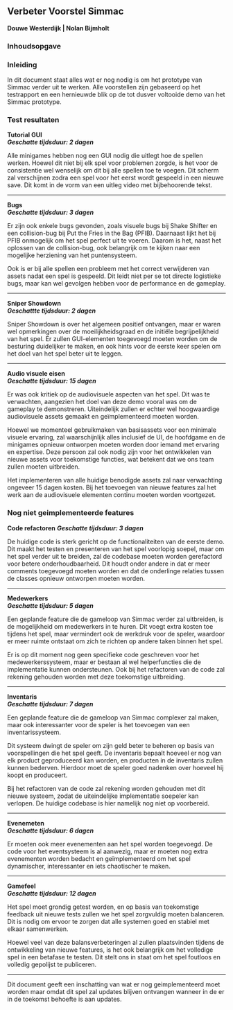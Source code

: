 ## Verbeter Voorstel Simmac<br/>

**Douwe Westerdijk | Nolan Bijmholt**

### Inhoudsopgave

### Inleiding

In dit document staat alles wat er nog nodig is om het prototype van Simmac verder uit te werken. Alle voorstellen zijn gebaseerd op het testrapport en een hernieuwde blik op de tot dusver voltooide demo van het Simmac prototype.

### Test resultaten

**Tutorial GUI**<br/>
***Geschatte tijdsduur: 2 dagen***

Alle minigames hebben nog een GUI nodig die uitlegt hoe de spellen werken. Hoewel dit niet bij elk spel voor problemen zorgde, is het voor de consistentie wel wenselijk om dit bij alle spellen toe te voegen. Dit scherm zal verschijnen zodra een spel voor het eerst wordt gespeeld in een nieuwe save.
Dit komt in de vorm van een uitleg video met bijbehoorende tekst.

---

**Bugs**<br/>
***Geschatte tijdsduur: 3 dagen***

Er zijn ook enkele bugs gevonden, zoals visuele bugs bij Shake Shifter en een collision-bug bij Put the Fries in the Bag (PFIB). Daarnaast lijkt het bij PFIB onmogelijk om het spel perfect uit te voeren. Daarom is het, naast het oplossen van de collision-bug, ook belangrijk om te kijken naar een mogelijke herziening van het puntensysteem.

Ook is er bij alle spellen een probleem met het correct verwijderen van assets nadat een spel is gespeeld. Dit leidt niet per se tot directe logistieke bugs, maar kan wel gevolgen hebben voor de performance en de gameplay.

---

**Sniper Showdown**<br/>
***Geschattte tijdsduur: 2 dagen***

Sniper Showdown is over het algemeen positief ontvangen, maar er waren wel opmerkingen over de moeilijkheidsgraad en de initiële begrijpelijkheid van het spel. Er zullen GUI-elementen toegevoegd moeten worden om de besturing duidelijker te maken, en ook hints voor de eerste keer spelen om het doel van het spel beter uit te leggen.

---

**Audio visuele eisen**<br/>
***Geschatte tijdsduur: 15 dagen***

Er was ook kritiek op de audiovisuele aspecten van het spel. Dit was te verwachten, aangezien het doel van deze demo vooral was om de gameplay te demonstreren. Uiteindelijk zullen er echter wel hoogwaardige audiovisuele assets gemaakt en geïmplementeerd moeten worden.

Hoewel we momenteel gebruikmaken van basisassets voor een minimale visuele ervaring, zal waarschijnlijk alles inclusief de UI, de hoofdgame en de minigames opnieuw ontworpen moeten worden door iemand met ervaring en expertise. Deze persoon zal ook nodig zijn voor het ontwikkelen van nieuwe assets voor toekomstige functies, wat betekent dat we ons team zullen moeten uitbreiden.

Het implementeren van alle huidige benodigde assets zal naar verwachting ongeveer 15 dagen kosten. Bij het toevoegen van nieuwe features zal het werk aan de audiovisuele elementen continu moeten worden voortgezet.

### Nog niet geimplementeerde features

**Code refactoren**
***Geschatte tijdsduur: 3 dagen***

De huidige code is sterk gericht op de functionaliteiten van de eerste demo. Dit maakt het testen en presenteren van het spel voorlopig soepel, maar om het spel verder uit te breiden, zal de codebase moeten worden gerefactord voor betere onderhoudbaarheid. Dit houdt onder andere in dat er meer comments toegevoegd moeten worden en dat de onderlinge relaties tussen de classes opnieuw ontworpen moeten worden.

---

**Medewerkers**<br/>
***Geschatte tijdsduur: 5 dagen***

Een geplande feature die de gameloop van Simmac verder zal uitbreiden, is de mogelijkheid om medewerkers in te huren. Dit voegt extra kosten toe tijdens het spel, maar vermindert ook de werkdruk voor de speler, waardoor er meer ruimte ontstaat om zich te richten op andere taken binnen het spel.

Er is op dit moment nog geen specifieke code geschreven voor het medewerkerssysteem, maar er bestaan al wel helperfuncties die de implementatie kunnen ondersteunen. Ook bij het refactoren van de code zal rekening gehouden worden met deze toekomstige uitbreiding.

---

**Inventaris**<br/>
***Geschatte tijdsduur: 7 dagen***

Een geplande feature die de gameloop van Simmac complexer zal maken, maar ook interessanter voor de speler is het toevoegen van een inventarissysteem.

Dit systeem dwingt de speler om zijn geld beter te beheren op basis van voorspellingen die het spel geeft. De inventaris bepaalt hoeveel er nog van elk product geproduceerd kan worden, en producten in de inventaris zullen kunnen bederven. Hierdoor moet de speler goed nadenken over hoeveel hij koopt en produceert.

Bij het refactoren van de code zal rekening worden gehouden met dit nieuwe systeem, zodat de uiteindelijke implementatie soepeler kan verlopen. De huidige codebase is hier namelijk nog niet op voorbereid.

---

**Evenemeten**<br/>
***Geschatte tijdsduur: 6 dagen***

Er moeten ook meer evenementen aan het spel worden toegevoegd. De code voor het eventsysteem is al aanwezig, maar er moeten nog extra evenementen worden bedacht en geïmplementeerd om het spel dynamischer, interessanter en iets chaotischer te maken.

---

**Gamefeel**<br/>
***Geschatte tijdsduur: 12 dagen***

Het spel moet grondig getest worden, en op basis van toekomstige feedback uit nieuwe tests zullen we het spel zorgvuldig moeten balanceren. Dit is nodig om ervoor te zorgen dat alle systemen goed en stabiel met elkaar samenwerken.

Hoewel veel van deze balansverbeteringen al zullen plaatsvinden tijdens de ontwikkeling van nieuwe features, is het ook belangrijk om het volledige spel in een betafase te testen. Dit stelt ons in staat om het spel foutloos en volledig gepolijst te publiceren.

---

Dit document geeft een inschatting van wat er nog geimplementeerd moet worden maar omdat dit spel zal updates blijven ontvangen wanneer in de er in de toekomst behoefte is aan updates.